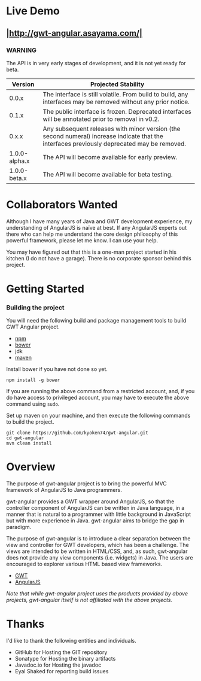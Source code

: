 Live Demo
=========

|http://gwt-angular.asayama.com/|
---------------------------------

### WARNING

The API is in very early stages of development, and it is not yet ready for beta.

|Version|Projected Stability|
|-------|-------------------|
| 0.0.x |The interface is still volatile. From build to build, any interfaces may be removed without any prior notice. |
| 0.1.x | The public interface is frozen. Deprecated interfaces will be annotated prior to removal in v0.2. |
| 0.x.x |Any subsequent releases with minor version (the second numeral) increase indicate that the interfaces previously deprecated may be removed. |
| 1.0.0-alpha.x | The API will become available for early preview. |
| 1.0.0-beta.x  | The API will become available for beta testing. |


Collaborators Wanted
====================
Although I have many years of Java and GWT development experience, my understanding of AngularJS is naïve at best. If any AngularJS experts out there who can help me understand the core design philosophy of this powerful framework, please let me know. I can use your help.

You may have figured out that this is a one-man project started in his kitchen (I do not have a garage). There is no corporate sponsor behind this project.


Getting Started
===============

### Building the project
You will need the following build and package management tools to build GWT Angular project.

* [npm](https://www.npmjs.com/)
* [bower](http://bower.io)
* jdk
* [maven](http://maven.apache.org)

Install bower if you have not done so yet.

```
npm install -g bower
```

If you are running the above command from a restricted account, and, if you do have access to privileged account, you may have to execute the above command using `sudo`.

Set up maven on your machine, and then execute the following commands to build the project.

```
git clone https://github.com/kyoken74/gwt-angular.git
cd gwt-angular
mvn clean install
```

Overview
========
The purpose of gwt-angular project is to bring the powerful MVC framework of AngularJS to Java programmers.

gwt-angular provides a GWT wrapper around AngularJS, so that the controller component of AngularJS can be written in Java language, in a manner that is natural to a programmer with little background in JavaScript but with more experience in Java. gwt-angular aims to bridge the gap in paradigm.

The purpose of gwt-angular is to introduce a clear separation between the view and controller for GWT developers, which has been a challenge. The views are intended to be written in HTML/CSS, and, as such, gwt-angular does not provide any view components (i.e. widgets) in Java. The users are encouraged to explorer various HTML based view frameworks.

- [GWT](http://www.gwtproject.org)
- [AngularJS](http://angularjs.org/)

*Note that while gwt-angular project uses the products provided by above projects, gwt-angular itself is not affiliated with the above projects.*


Thanks
======
I'd like to thank the following entities and individuals.

- GitHub for Hosting the GIT repository
- Sonatype for Hosting the binary artifacts
- Javadoc.io for Hosting the javadoc
- Eyal Shaked for reporting build issues
